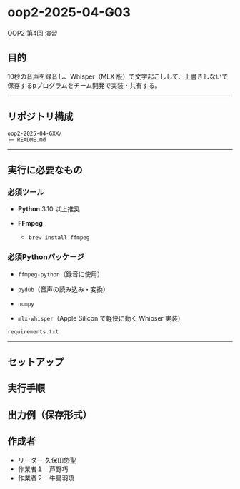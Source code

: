 # oop2-2025-04-G03
OOP2 第4回 演習

## 目的

10秒の音声を録音し、Whisper（MLX 版）で文字起こしして、上書きしないで保存するpプログラムをチーム開発で実装・共有する。

* * *

## リポジトリ構成

```
oop2-2025-04-GXX/
├─ README.md
```


* * *

## 実行に必要なもの

### 必須ツール

* **Python** 3.10 以上推奨
    
* **FFmpeg**
    
    * `brew install ffmpeg`
        

### 必須Pythonパッケージ

* `ffmpeg-python`（録音に使用）
    
* `pydub`（音声の読み込み・変換）
    
* `numpy`
    
* `mlx-whisper`（Apple Silicon で軽快に動く Whipser 実装）
    

`requirements.txt`
* * *

## セットアップ


## 実行手順


## 出力例（保存形式）

## 作成者
- リーダー	久保田悠聖
- 作業者１　芦野巧
- 作業者２　牛島羽琉
